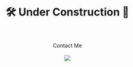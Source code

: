 

<div align="center">
  <h1>🛠 Under Construction 🚧</h1>
    <br/>  <br/>
  Contact Me
  <br/>  <br/>
  <div>
    <a href="mailto:hihjlee0505@gmail.com"><img src="https://img.shields.io/badge/Gmail-EA4335?style=flat-square&logo=Gmail&logoColor=white"/></a>
  </div>
</div>  

<!--
**jlee0505/jlee0505** is a ✨ _special_ ✨ repository because its `README.md` (this file) appears on your GitHub profile.

Here are some ideas to get you started:

![HTML5](https://img.shields.io/badge/-HTML5-red)

- 🔭 I’m currently working on ...
- 🌱 I’m currently learning ...
- 👯 I’m looking to collaborate on ...
- 🤔 I’m looking for help with ...
- 💬 Ask me about ...
- 📫 How to reach me: ...
- 😄 Pronouns: ...
- ⚡ Fun fact: ...
-->
